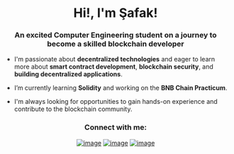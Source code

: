 <h1 align="center"> Hi!, I'm Şafak!
<h3 align="center">An excited Computer Engineering student on a journey to become a skilled blockchain developer</h3>

-  I'm passionate about **decentralized technologies** and eager to learn more about **smart contract development**, **blockchain security**, and **building decentralized applications**.

- I’m currently learning **Solidity** and working on the **BNB Chain Practicum**.

- I'm always looking for opportunities to gain hands-on experience and contribute to the blockchain community.

<h3 align="center">Connect with me:</h3>
<div align="center">

[![image](https://img.shields.io/badge/Twitter-ff69b4?style=for-the-badge&logo=twitter&logoColor=white)](https://twitter.com/safakbarutcu)
[![image](https://img.shields.io/badge/LinkedIn-ff69b4?style=for-the-badge&logo=linkedin&logoColor=white)](https://www.linkedin.com/in/safakbarutcu/)
[![image](https://img.shields.io/badge/Gmail-ff69b4?style=for-the-badge&logo=gmail&logoColor=white)](mailto:barutcusafak@gmail.com)
  
</div>
